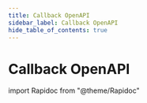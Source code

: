 ```yaml
---
title: Callback OpenAPI
sidebar_label: Callback OpenAPI
hide_table_of_contents: true
---
```


# Callback OpenAPI

import Rapidoc from "@theme/Rapidoc"

<Rapidoc apiUrl="https://develop--s-money-documentation-site.netlify.app/callbacks.json"  isRelative ="">
</Rapidoc>

